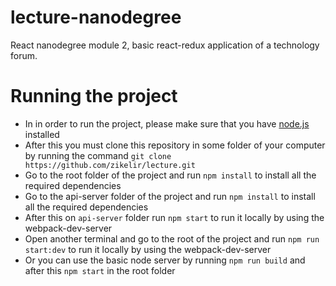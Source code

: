 # lecture-nanodegree
React nanodegree module 2, basic react-redux application of a technology forum.


# Running the project
- In in order to run the project, please make sure that you have [node.js](https://nodejs.org/en/download/) installed
- After this you must clone this repository in some folder of your computer by running the command `git clone https://github.com/zikelir/lecture.git`
- Go to the root folder of the project and run `npm install` to install all the required dependencies
- Go to the api-server folder of the project and run `npm install` to install all the required dependencies
- After this on `api-server` folder run `npm start` to run it locally by using the webpack-dev-server
- Open another terminal and go to the root of the project and run `npm run start:dev` to run it locally by using the webpack-dev-server
- Or you can use the basic node server by running `npm run build` and after this `npm start` in the root folder